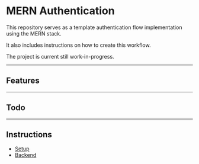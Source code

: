 # MERN Authentication

This repository serves as a template authentication flow implementation using the MERN stack.

It also includes instructions on how to create this workflow. 

The project is current still work-in-progress.

--- 
## Features

---
## Todo

---
## Instructions
* [Setup](./instructions/1-setup.md)
* [Backend](./instructions/2-backend.md)




